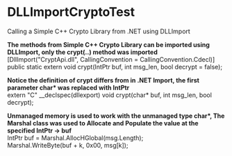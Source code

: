 # DLLImportCryptoTest

Calling a Simple C++ Crypto Library from .NET using DLLImport 

<b>The methods from Simple C++ Crypto Library can be imported using DLLImport, only the crypt(..) method was imported</b><br/>
[DllImport("CryptApi.dll", CallingConvention = CallingConvention.Cdecl)]<br/>
public static extern void crypt(IntPtr buf, int msg_len, bool decrypt = false);

<b>Notice the definition of crypt differs from in .NET Import, the first parameter char* was replaced with IntPtr</b><br/>
extern "C" __declspec(dllexport) void crypt(char* buf, int msg_len, bool decrypt);

<b>Unmanaged memory is used to work with the unmanaged type char*, The Marshal class was used to Allocate and Populate the value at the specified IntPtr -> buf</b><br/>
IntPtr buf = Marshal.AllocHGlobal(msg.Length);<br/>
Marshal.WriteByte(buf + k, 0x00, msg[k]);

